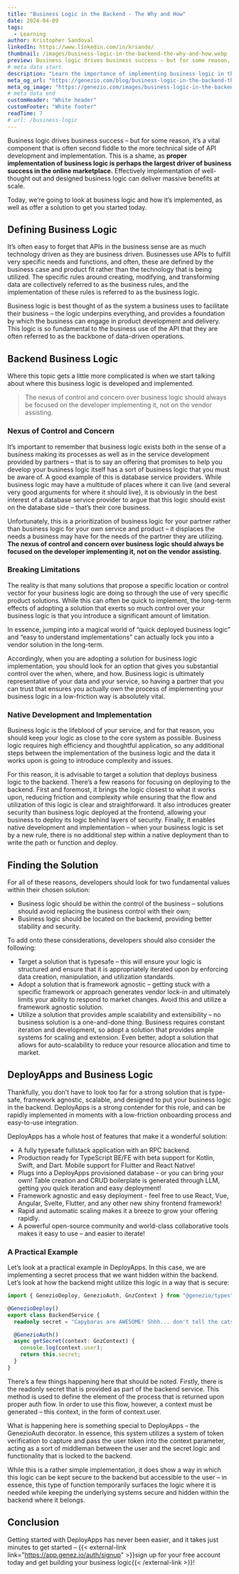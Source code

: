 ```yaml
---
title: "Business Logic in the Backend - The Why and How"
date: 2024-04-09
tags:
  - Learning
author: Kristopher Sandoval
linkedIn: https://www.linkedin.com/in/krsando/
thumbnail: /images/business-logic-in-the-backend-the-why-and-how.webp
preview: Business logic drives business success – but for some reason, it’s a vital component that is often second fiddle to the more technical side of API development and implementation.
# meta data start
description: "Learn the importance of implementing business logic in the backend. Discover best practices and strategies for effective deployment."
meta_og_url: "https://genezio.com/blog/business-logic-in-the-backend-the-why-and-how/"
meta_og_image: "https://genezio.com/images/business-logic-in-the-backend-the-why-and-how.webp"
# meta data end
customHeader: "White header"
customFooter: "White footer"
readTime: 7
# url: /business-logic
---
```


Business logic drives business success – but for some reason, it’s a vital component that is often second fiddle to the more technical side of API development and implementation. This is a shame, as **proper implementation of business logic is perhaps the largest driver of business success in the online marketplace.** Effectively implementation of well-thought out and designed business logic can deliver massive benefits at scale.

Today, we’re going to look at business logic and how it’s implemented, as well as offer a solution to get you started today.

## Defining Business Logic

It’s often easy to forget that APIs in the business sense are as much technology driven as they are business driven. Businesses use APIs to fulfill very specific needs and functions, and often, these are defined by the business case and product fit rather than the technology that is being utilized. The specific rules around creating, modifying, and transforming data are collectively referred to as the business rules, and the implementation of these rules is referred to as the business logic.

Business logic is best thought of as the system a business uses to facilitate their business – the logic underpins everything, and provides a foundation by which the business can engage in product development and delivery. This logic is so fundamental to the business use of the API that they are often referred to as the backbone of data-driven operations.

## Backend Business Logic

Where this topic gets a little more complicated is when we start talking about where this business logic is developed and implemented.

> The nexus of control and concern over business logic should always be focused on the developer implementing it, not on the vendor assisting.

### Nexus of Control and Concern

It’s important to remember that business logic exists both in the sense of a business making its processes as well as in the service development provided by partners – that is to say an offering that promises to help you develop your business logic itself has a sort of business logic that you must be aware of.
A good example of this is database service providers. While business logic may have a multitude of places where it can live (and several very good arguments for where it should live), it is obviously in the best interest of a database service provider to argue that this logic should exist on the database side – that’s their core business.

Unfortunately, this is a prioritization of business logic for your partner rather than business logic for your own service and product – it displaces the needs a business may have for the needs of the partner they are utilizing. **The nexus of control and concern over business logic should always be focused on the developer implementing it, not on the vendor assisting.**

### Breaking Limitations

The reality is that many solutions that propose a specific location or control vector for your business logic are doing so through the use of very specific product solutions. While this can often be quick to implement, the long-term effects of adopting a solution that exerts so much control over your business logic is that you introduce a significant amount of limitation.

In essence, jumping into a magical world of “quick deployed business logic” and “easy to understand implementations” can actually lock you into a vendor solution in the long-term.

Accordingly, when you are adopting a solution for business logic implementation, you should look for an option that gives you substantial control over the when, where, and how. Business logic is ultimately representative of your data and your service, so having a partner that you can trust that ensures you actually own the process of implementing your business logic in a low-friction way is absolutely vital.

### Native Development and Implementation

Business logic is the lifeblood of your service, and for that reason, you should keep your logic as close to the core system as possible. Business logic requires high efficiency and thoughtful application, so any additional steps between the implementation of the business logic and the data it works upon is going to introduce complexity and issues.

For this reason, it is advisable to target a solution that deploys business logic to the backend. There’s a few reasons for focusing on deploying to the backend. First and foremost, it brings the logic closest to what it works upon, reducing friction and complexity while ensuring that the flow and utilization of this logic is clear and straightforward. It also introduces greater security than business logic deployed at the frontend, allowing your business to deploy its logic behind layers of security. Finally, it enables native development and implementation – when your business logic is set by a new rule, there is no additional step within a native deployment than to write the path or function and deploy.

## Finding the Solution

For all of these reasons, developers should look for two fundamental values within their chosen solution:

- Business logic should be within the control of the business – solutions should avoid replacing the business control with their own;
- Business logic should be located on the backend, providing better stability and security.

To add onto these considerations, developers should also consider the following:

- Target a solution that is typesafe – this will ensure your logic is structured and ensure that it is appropriately iterated upon by enforcing data creation, manipulation, and utilization standards.
- Adopt a solution that is framework agnostic – getting stuck with a specific framework or approach generates vendor lock-in and ultimately limits your ability to respond to market changes. Avoid this and utilize a framework agnostic solution.
- Utilize a solution that provides ample scalability and extensibility – no business solution is a one-and-done thing. Business requires constant iteration and development, so adopt a solution that provides ample systems for scaling and extension. Even better, adopt a solution that allows for auto-scalability to reduce your resource allocation and time to market.

## DeployApps and Business Logic

Thankfully, you don’t have to look too far for a strong solution that is type-safe, framework agnostic, scalable, and designed to put your business logic in the backend. DeployApps is a strong contender for this role, and can be rapidly implemented in moments with a low-friction onboarding process and easy-to-use integration.

DeployApps has a whole host of features that make it a wonderful solution:

- A fully typesafe fullstack application with an RPC backend.
- Production ready for TypeScript BE/FE with beta support for Kotlin, Swift, and Dart. Mobile support for Fluitter and React Native!
- Plugs into a DeployApps provisioned database - or you can bring your own! Table creation and CRUD boilerplate is generated through LLM, getting you quick iteration and easy deployment!
- Framework agnostic and easy deployment - feel free to use React, Vue, Angular, Svelte, Flutter, and any other new shiny frontend framework!
- Rapid and automatic scaling makes it a breeze to grow your offering rapidly.
- A powerful open-source community and world-class collaborative tools makes it easy to use – and easier to iterate!

### A Practical Example

Let’s look at a practical example in DeployApps. In this case, we are implementing a secret process that we want hidden within the backend. Let’s look at how the backend might utilize this logic in a way that is secure:

```ts
import { GenezioDeploy, GenezioAuth, GnzContext } from "@genezio/types";

@GenezioDeploy()
export class BackendService {
  readonly secret = "Capybaras are AWESOME! Shhh... don't tell the cats!";

  @GenezioAuth()
  async getSecret(context: GnzContext) {
    console.log(context.user);
    return this.secret;
  }
}
```

There’s a few things happening here that should be noted. Firstly, there is the readonly secret that is provided as part of the backend service. This method is used to define the element of the process that is returned upon proper auth flow. In order to use this flow, however, a context must be generated – this context, in the form of context.user.

What is happening here is something special to DeployApps – the GenezioAuth decorator. In essence, this system utilizes a system of token verification to capture and pass the user token into the context parameter, acting as a sort of middleman between the user and the secret logic and functionality that is locked to the backend.

While this is a rather simple implementation, it does show a way in which this logic can be kept secure to the backend but accessible to the user – in essence, this type of function temporarily surfaces the logic where it is needed while keeping the underlying systems secure and hidden within the backend where it belongs.

## Conclusion

Getting started with DeployApps has never been easier, and it takes just minutes to get started – {{< external-link link="https://app.genez.io/auth/signup" >}}sign up for your free account today and get building your business logic{{< /external-link >}}!
